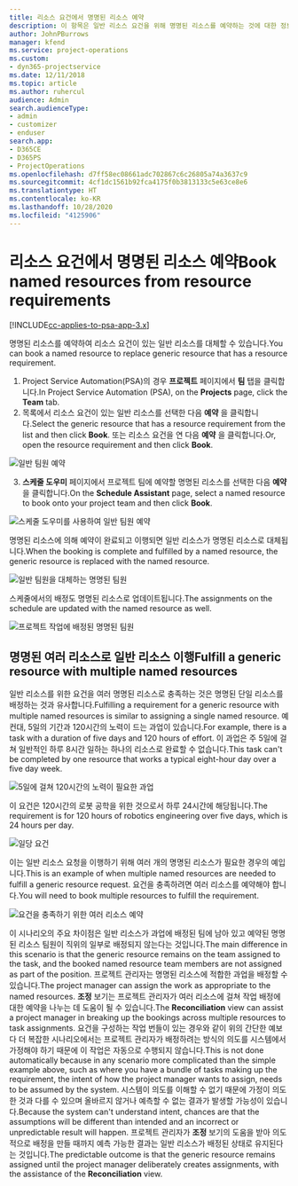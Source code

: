 ```yaml
---
title: 리소스 요건에서 명명된 리소스 예약
description: 이 항목은 일반 리소스 요건을 위해 명명된 리소스를 예약하는 것에 대한 정보를 제공합니다.
author: JohnPBurrows
manager: kfend
ms.service: project-operations
ms.custom:
- dyn365-projectservice
ms.date: 12/11/2018
ms.topic: article
ms.author: ruhercul
audience: Admin
search.audienceType:
- admin
- customizer
- enduser
search.app:
- D365CE
- D365PS
- ProjectOperations
ms.openlocfilehash: d7ff58ec08661adc702867c6c26805a74a3637c9
ms.sourcegitcommit: 4cf1dc1561b92fca4175f0b3813133c5e63ce8e6
ms.translationtype: HT
ms.contentlocale: ko-KR
ms.lasthandoff: 10/28/2020
ms.locfileid: "4125906"
---
```

# <a name="book-named-resources-from-resource-requirements"></a><span data-ttu-id="40fe8-103">리소스 요건에서 명명된 리소스 예약</span><span class="sxs-lookup"><span data-stu-id="40fe8-103">Book named resources from resource requirements</span></span>

[!INCLUDE[cc-applies-to-psa-app-3.x](../includes/cc-applies-to-psa-app-3x.md)]

<span data-ttu-id="40fe8-104">명명된 리소스를 예약하여 리소스 요건이 있는 일반 리소스를 대체할 수 있습니다.</span><span class="sxs-lookup"><span data-stu-id="40fe8-104">You can book a named resource to replace generic resource that has a resource requirement.</span></span>

1. <span data-ttu-id="40fe8-105">Project Service Automation(PSA)의 경우 **프로젝트** 페이지에서 **팀** 탭을 클릭합니다.</span><span class="sxs-lookup"><span data-stu-id="40fe8-105">In Project Service Automation (PSA), on the **Projects** page, click the **Team** tab.</span></span>
2. <span data-ttu-id="40fe8-106">목록에서 리소스 요건이 있는 일반 리소스를 선택한 다음 **예약** 을 클릭합니다.</span><span class="sxs-lookup"><span data-stu-id="40fe8-106">Select the generic resource that has a resource requirement from the list and then click **Book**.</span></span> <span data-ttu-id="40fe8-107">또는 리소스 요건을 연 다음 **예약** 을 클릭합니다.</span><span class="sxs-lookup"><span data-stu-id="40fe8-107">Or, open the resource requirement and then click **Book**.</span></span>


![일반 팀원 예약](media/RM-how-to-14.png)


3. <span data-ttu-id="40fe8-109">**스케줄 도우미** 페이지에서 프로젝트 팀에 예약할 명명된 리소스를 선택한 다음 **예약** 을 클릭합니다.</span><span class="sxs-lookup"><span data-stu-id="40fe8-109">On the **Schedule Assistant** page, select a named resource to book onto your project team and then click **Book**.</span></span>

![스케줄 도우미를 사용하여 일반 팀원 예약](media/RM-how-to-15.png)

<span data-ttu-id="40fe8-111">명명된 리소스에 의해 예약이 완료되고 이행되면 일반 리소스가 명명된 리소스로 대체됩니다.</span><span class="sxs-lookup"><span data-stu-id="40fe8-111">When the booking is complete and fulfilled by a named resource, the generic resource is replaced with the named resource.</span></span>

![일반 팀원을 대체하는 명명된 팀원](media/RM-how-to-16.png)

<span data-ttu-id="40fe8-113">스케줄에서의 배정도 명명된 리소스로 업데이트됩니다.</span><span class="sxs-lookup"><span data-stu-id="40fe8-113">The assignments on the schedule are updated with the named resource as well.</span></span>

![프로젝트 작업에 배정된 명명된 팀원](media/RM-how-to-17.png)

## <a name="fulfill-a-generic-resource-with-multiple-named-resources"></a><span data-ttu-id="40fe8-115">명명된 여러 리소스로 일반 리소스 이행</span><span class="sxs-lookup"><span data-stu-id="40fe8-115">Fulfill a generic resource with multiple named resources</span></span>
<span data-ttu-id="40fe8-116">일반 리소스를 위한 요건을 여러 명명된 리소스로 충족하는 것은 명명된 단일 리소스를 배정하는 것과 유사합니다.</span><span class="sxs-lookup"><span data-stu-id="40fe8-116">Fulfilling a requirement for a generic resource with multiple named resources is similar to assigning a single named resource.</span></span> <span data-ttu-id="40fe8-117">예컨대, 5일의 기간과 120시간의 노력이 드는 과업이 있습니다.</span><span class="sxs-lookup"><span data-stu-id="40fe8-117">For example, there is a task with a duration of five days and 120 hours of effort.</span></span> <span data-ttu-id="40fe8-118">이 과업은 주 5일에 걸쳐 일반적인 하루 8시간 일하는 하나의 리소스로 완료할 수 없습니다.</span><span class="sxs-lookup"><span data-stu-id="40fe8-118">This task can't be completed by one resource that works a typical eight-hour day over a five day week.</span></span> 

![5일에 걸쳐 120시간의 노력이 필요한 과업](media/RM-how-to-21.png)

<span data-ttu-id="40fe8-120">이 요건은 120시간의 로봇 공학을 위한 것으로서 하루 24시간에 해당됩니다.</span><span class="sxs-lookup"><span data-stu-id="40fe8-120">The requirement is for 120 hours of robotics engineering over five days, which is 24 hours per day.</span></span>

![일당 요건](media/RM-how-to-22.png)

<span data-ttu-id="40fe8-122">이는 일반 리소스 요청을 이행하기 위해 여러 개의 명명된 리소스가 필요한 경우의 예입니다.</span><span class="sxs-lookup"><span data-stu-id="40fe8-122">This is an example of when multiple named resources are needed to fulfill a generic resource request.</span></span> <span data-ttu-id="40fe8-123">요건을 충족하려면 여러 리소스를 예약해야 합니다.</span><span class="sxs-lookup"><span data-stu-id="40fe8-123">You will need to book multiple resources to fulfill the requirement.</span></span>

![요건을 충족하기 위한 여러 리소스 예약](media/RM-how-to-23.png)

<span data-ttu-id="40fe8-125">이 시나리오의 주요 차이점은 일반 리소스가 과업에 배정된 팀에 남아 있고 예약된 명명된 리소스 팀원이 직위의 일부로 배정되지 않는다는 것입니다.</span><span class="sxs-lookup"><span data-stu-id="40fe8-125">The main difference in this scenario is that the generic resource remains on the team assigned to the task, and the booked named resource team members are not assigned as part of the position.</span></span> <span data-ttu-id="40fe8-126">프로젝트 관리자는 명명된 리소스에 적합한 과업을 배정할 수 있습니다.</span><span class="sxs-lookup"><span data-stu-id="40fe8-126">The project manager can assign the work as appropriate to the named resources.</span></span> <span data-ttu-id="40fe8-127">**조정** 보기는 프로젝트 관리자가 여러 리소스에 걸쳐 작업 배정에 대한 예약을 나누는 데 도움이 될 수 있습니다.</span><span class="sxs-lookup"><span data-stu-id="40fe8-127">The **Reconciliation** view can assist a project manager in breaking up the bookings across multiple resources to task assignments.</span></span> <span data-ttu-id="40fe8-128">요건을 구성하는 작업 번들이 있는 경우와 같이 위의 간단한 예보다 더 복잡한 시나리오에서는 프로젝트 관리자가 배정하려는 방식의 의도를 시스템에서 가정해야 하기 때문에 이 작업은 자동으로 수행되지 않습니다.</span><span class="sxs-lookup"><span data-stu-id="40fe8-128">This is not done automatically because in any scenario more complicated than the simple example above, such as where you have a bundle of tasks making up the requirement, the intent of how the project manager wants to assign, needs to be assumed by the system.</span></span> <span data-ttu-id="40fe8-129">시스템이 의도를 이해할 수 없기 때문에 가정이 의도한 것과 다를 수 있으며 올바르지 않거나 예측할 수 없는 결과가 발생할 가능성이 있습니다.</span><span class="sxs-lookup"><span data-stu-id="40fe8-129">Because the system can't understand intent, chances are that the assumptions will be different than intended and an incorrect or unpredictable result will happen.</span></span> <span data-ttu-id="40fe8-130">프로젝트 관리자가 **조정** 보기의 도움을 받아 의도적으로 배정을 만들 때까지 예측 가능한 결과는 일반 리소스가 배정된 상태로 유지된다는 것입니다.</span><span class="sxs-lookup"><span data-stu-id="40fe8-130">The predictable outcome is that the generic resource remains assigned until the project manager deliberately creates assignments, with the assistance of the **Reconciliation** view.</span></span>


